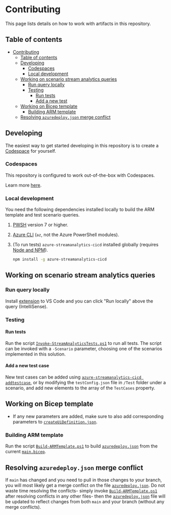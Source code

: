 # Contributing

This page lists details on how to work with artifacts in this repository.

## Table of contents

- [Contributing](#contributing)
  - [Table of contents](#table-of-contents)
  - [Developing](#developing)
    - [Codespaces](#codespaces)
    - [Local development](#local-development)
  - [Working on scenario stream analytics queries](#working-on-scenario-stream-analytics-queries)
    - [Run query locally](#run-query-locally)
    - [Testing](#testing)
      - [Run tests](#run-tests)
      - [Add a new test](#add-a-new-test)
  - [Working on Bicep template](#working-on-bicep-template)
    - [Building ARM template](#building-arm-template)
  - [Resolving `azuredeploy.json` merge conflict](#resolving-azuredeployjson-merge-conflict)

## Developing

The easiest way to get started developing in this repository is to create a [Codespace](#codespaces) for yourself.

### Codespaces

This repository is configured to work out-of-the-box with Codespaces.

Learn more [here](https://docs.github.com/codespaces/getting-started/quickstart).

### Local development

You need the following dependencies installed locally to build the ARM template and test scenario queries.

1. [PWSH](https://docs.microsoft.com/powershell/scripting/install/installing-powershell) version 7 or higher.
1. [Azure CLI](https://docs.microsoft.com/cli/azure/install-azure-cli) (`az`, not the Azure PowerShell modules).
1. (To run tests) `azure-streamanalytics-cicd` installed globally (requires [Node and NPM](https://nodejs.org/)).

    ```bash
    npm install -g azure-streamanalytics-cicd
    ```

## Working on scenario stream analytics queries

### Run query locally

Install [extension](https://marketplace.visualstudio.com/items?itemName=ms-bigdatatools.vscode-asa) to VS Code and you can click "Run locally" above the query (IntelliSense).

### Testing

#### Run tests

Run the script [`Invoke-StreamAnalyticsTests.ps1`](./scripts/Invoke-StreamAnalyticsTests.ps1) to run all tests. The script can be invoked with a `-Scenario` parameter, choosing one of the scenarios implemented in this solution.

#### Add a new test case

New test cases can be added using [`azure-streamanalytics-cicd addtestcase`](https://docs.microsoft.com/azure/stream-analytics/cicd-tools?tabs=visual-studio-code#add-a-test-case), or by modifying the `testConfig.json` file in `/Test` folder under a scenario, and add new elements to the array of the `TestCases` property.

## Working on Bicep template

- If any new parameters are added, make sure to also add corresponding parameters to [`createUiDefinition.json`](./createUiDefinition.json).

### Building ARM template

Run the script [`Build-ARMTemplate.ps1`](./scripts/Build-ARMTemplate.ps1) to build [`azuredeploy.json`](./azuredeploy.json) from the current [`main.bicep`](./main.bicep).

## Resolving `azuredeploy.json` merge conflict

If `main` has changed and you need to pull in those changes to your branch, you will most likely get a merge conflict on the file [`azuredeploy.json`](./azuredeploy.json). Do not waste time resolving the conflicts- simply invoke [`Build-ARMTemplate.ps1`](./scripts/Build-ARMTemplate.ps1) after resolving conflicts in any other files- then the [`azuredeploy.json`](./azuredeploy.json) file will be updated to reflect changes from both `main` and your branch (without any merge conflicts).
